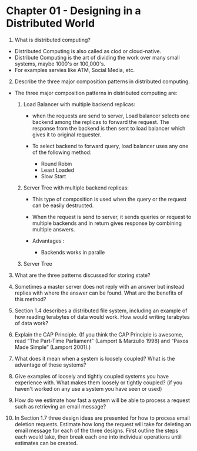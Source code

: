 # Chapter 01 - Designing in a Distributed World

1. What is distributed computing?
   
* Distributed Computing is also called as clod or cloud-native.
* Distribute Computing is the art of dividing the work over many small systems, maybe 1000's or 100,000's.
* For examples servies like ATM, Social Media, etc.

2. Describe the three major composition patterns in distributed computing.

* The three major composition patterns in distributed computing are: 
    1. Load Balancer with multiple backend replicas:
            
        * when the requests are send to server, Load balancer selects  one backend among the replicas to forward the request. The response from the backend is then sent to load balancer which gives it to original requester.

        * To select backend to forward query, load balancer uses any one of the following method:

            - Round Robin
            - Least Loaded
            - Slow Start

    2. Server Tree with multiple backend replicas:
        * This type of composition is used when the query or the request can be easily destructed.

        * When the request is send to server, it sends queries or request to multiple backends and in return gives response by combining multiple answers.

        * Advantages : 
            - Backends works in paralle

    3. Server Tree
    
3. What are the three patterns discussed for storing state?

4. Sometimes a master server does not reply with an answer but instead replies with where the answer can be found. What are the benefits of this method?

5. Section 1.4 describes a distributed file system, including an example of how reading terabytes of data would work. How would writing terabytes of data work?

6. Explain the CAP Principle. (If you think the CAP Principle is awesome, read “The Part-Time Parliament” (Lamport & Marzullo 1998) and “Paxos Made Simple” (Lamport 2001).)

7. What does it mean when a system is loosely coupled? What is the advantage of these systems?

8. Give examples of loosely and tightly coupled systems you have experience with. What makes them loosely or tightly coupled? (if you haven't worked on any use a system you have seen or used)

9. How do we estimate how fast a system will be able to process a request such as retrieving an email message?

10. In Section 1.7 three design ideas are presented for how to process email deletion requests. Estimate how long the request will take for deleting an email message for each of the three designs. First outline the steps each would take, then break each one into individual operations until estimates can be created.
